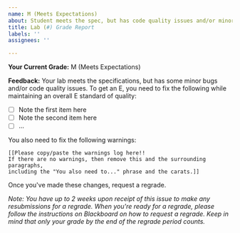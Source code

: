 ```yaml
---
name: M (Meets Expectations)
about: Student meets the spec, but has code quality issues and/or minor bugs.
title: Lab (#) Grade Report
labels: ''
assignees: ''

---
```


**Your Current Grade:** M (Meets Expectations)

**Feedback:** Your lab meets the specifications, but has some minor bugs and/or code quality issues. To get an E, you need to fix the following while maintaining an overall E standard of quality:
- [ ]  Note the first item here
- [ ]  Note the second item here
- [ ]  ...

You also need to fix the following warnings:
```
[[Please copy/paste the warnings log here!!
If there are no warnings, then remove this and the surrounding paragraphs,
including the "You also need to..." phrase and the carats.]]
```

Once you've made these changes, request a regrade.

_Note: You have up to 2 weeks upon receipt of this issue to make any resubmissions for a regrade. When you're ready for a regrade, please follow the instructions on Blackboard on how to request a regrade. Keep in mind that only your grade by the end of the regrade period counts._
